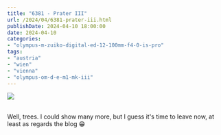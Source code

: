 ```yaml
---
title: "6381 - Prater III"
url: /2024/04/6381-prater-iii.html
publishDate: 2024-04-10 18:00:00
date: 2024-04-10
categories:
- "olympus-m-zuiko-digital-ed-12-100mm-f4-0-is-pro"
tags:
- "austria"
- "wien"
- "vienna"
- "olympus-om-d-e-m1-mk-iii"
---
```

<div class="container">
<div class="center"><a target="_blank" href="https://d25zfm9zpd7gm5.cloudfront.net/1200x1200/2020/20200823_151647_lr.jpg"><img class="webfeedsFeaturedVisual" src="https://d25zfm9zpd7gm5.cloudfront.net/0600x0600/2020/20200823_151647_lr.jpg" /></a></div>
</div>
<br />

Well, trees. I could show many more, but I guess it's time
to leave now, at least as regards the blog :grin:
